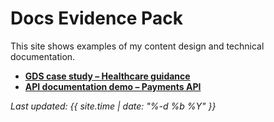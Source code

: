 # Docs Evidence Pack

This site shows examples of my content design and technical documentation.

- **[GDS case study – Healthcare guidance](gds-case/index.md)**
- **[API documentation demo – Payments API](api-docs/README.md)**

_Last updated: {{ site.time | date: "%-d %b %Y" }}_
